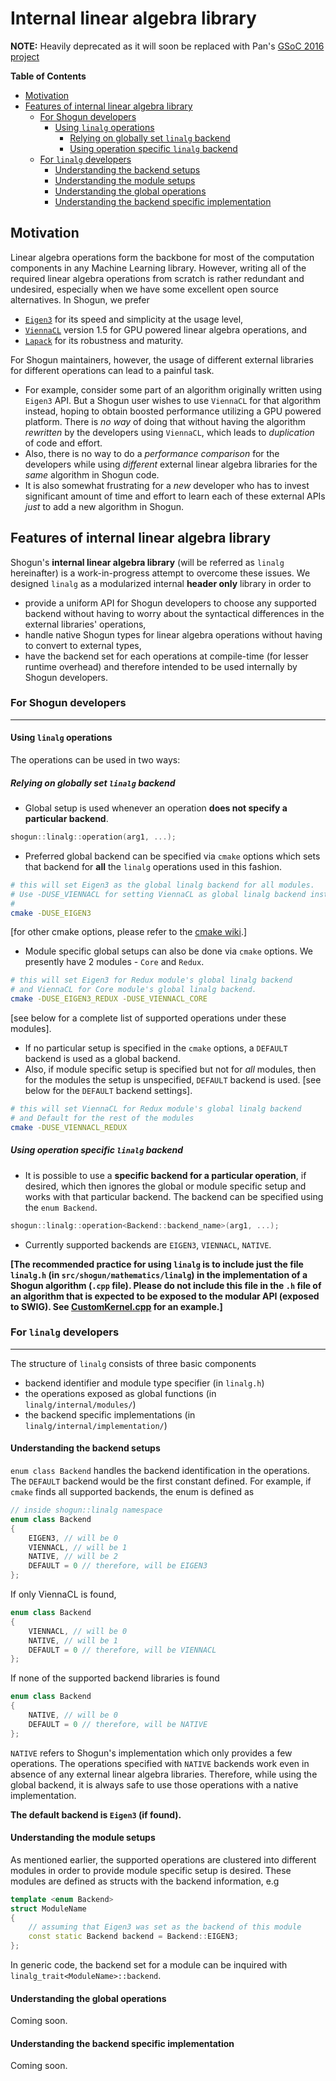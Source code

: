 # Internal linear algebra library

**NOTE:** Heavily deprecated as it will soon be replaced with Pan's [GSoC 2016 project](GSoC-2016-Final-Report-:-The-Shogun-Detox)


**Table of Contents**
- [Motivation](README_linalg#motivation)
- [Features of internal linear algebra library](README_linalg#features-of-internal-linear-algebra-library)
    * [For Shogun developers](README_linalg#for-shogun-developers)
        * [Using `linalg` operations](README_linalg#using-linalg-operations)
            * [Relying on globally set `linalg` backend](README_linalg#relying-on-globally-set-linalg-backend)
            * [Using operation specific `linalg` backend](README_linalg#using-operation-specific-linalg-backend)
    * [For `linalg` developers](README_linalg#for-linalg-developers)
        * [Understanding the backend setups](README_linalg#understanding-the-backend-setups)
        * [Understanding the module setups](README_linalg#understanding-the-module-setups)
        * [Understanding the global operations](README_linalg#understanding-the-global-operations)
        * [Understanding the backend specific implementation](README_linalg#understanding-the-backend-specific-implementation)

## Motivation
Linear algebra operations form the backbone for most of the computation components in any Machine Learning library. However, writing all of the required linear algebra operations from scratch is rather redundant and undesired, especially when we have some excellent open source alternatives. In Shogun, we prefer 
- [`Eigen3`](http://eigen.tuxfamily.org/index.php?title=Main_Page) for its speed and simplicity at the usage level,
- [`ViennaCL`](http://viennacl.sourceforge.net/) version 1.5 for GPU powered linear algebra operations, and
- [`Lapack`](http://www.netlib.org/lapack/) for its robustness and maturity.

For Shogun maintainers, however, the usage of different external libraries for different operations can lead to a painful task. 

- For example, consider some part of an algorithm originally written using `Eigen3` API. But a Shogun user wishes to use `ViennaCL` for that algorithm instead, hoping to obtain boosted performance utilizing a GPU powered platform. There is _no way_ of doing that without having the algorithm _rewritten_ by the developers using `ViennaCL`, which leads to _duplication_ of code and effort.
- Also, there is no way to do a _performance comparison_ for the developers while using _different_ external linear algebra libraries for the _same_ algorithm in Shogun code.
- It is also somewhat frustrating for a _new_ developer who has to invest significant amount of time and effort to learn each of these external APIs _just_ to add a new algorithm in Shogun.

## Features of internal linear algebra library
Shogun's **internal linear algebra library** (will be referred as `linalg` hereinafter) is a work-in-progress attempt to overcome these issues. We designed `linalg` as a modularized internal **header only** library in order to
- provide a uniform API for Shogun developers to choose any supported backend without having to worry about the syntactical differences in the external libraries' operations,
- handle native Shogun types for linear algebra operations without having to convert to external types,
- have the backend set for each operations at compile-time (for lesser runtime overhead) and therefore intended to be used internally by Shogun developers.

### For Shogun developers
----
#### Using `linalg` operations
The operations can be used in two ways:
##### Relying on globally set `linalg` backend
- Global setup is used whenever an operation **does not specify a particular backend**.
```c++
shogun::linalg::operation(arg1, ...);
```
- Preferred global backend can be specified via `cmake` options which sets that backend for **all** the `linalg` operations used in this fashion.
```bash
# this will set Eigen3 as the global linalg backend for all modules.
# Use -DUSE_VIENNACL for setting ViennaCL as global linalg backend instead
#
cmake -DUSE_EIGEN3
```
[for other cmake options, please refer to the [cmake wiki](README_cmake).]
- Module specific global setups can also be done via `cmake` options. We presently have 2 modules - `Core` and `Redux`.
```bash
# this will set Eigen3 for Redux module's global linalg backend
# and ViennaCL for Core module's global linalg backend.
cmake -DUSE_EIGEN3_REDUX -DUSE_VIENNACL_CORE
```
[see below for a complete list of supported operations under these modules].
- If no particular setup is specified in the `cmake` options, a `DEFAULT` backend is used as a global backend.
- Also, if module specific setup is specified but not for _all_ modules, then for the modules the setup is unspecified, `DEFAULT` backend is used.
[see below for the `DEFAULT` backend settings].
```bash
# this will set ViennaCL for Redux module's global linalg backend
# and Default for the rest of the modules
cmake -DUSE_VIENNACL_REDUX
```
##### Using operation specific `linalg` backend
- It is possible to use a **specific backend for a particular operation**, if desired, which then ignores the global or module specific setup and works with that particular backend. The backend can be specified using the `enum Backend`.
```c++
shogun::linalg::operation<Backend::backend_name>(arg1, ...);
```
- Currently supported backends are `EIGEN3`, `VIENNACL`, `NATIVE`.

**[The recommended practice for using `linalg` is to include just the file `linalg.h` (in `src/shogun/mathematics/linalg`) in the implementation of a Shogun algorithm (`.cpp` file). Please do not include this file in the `.h` file of an algorithm that is expected to be exposed to the modular API (exposed to SWIG). See [CustomKernel.cpp](https://github.com/shogun-toolbox/shogun/blob/develop/src/shogun/kernel/CustomKernel.cpp#L274) for an example.]**

### For `linalg` developers
----
The structure of `linalg` consists of three basic components
- backend identifier and module type specifier (in `linalg.h`)
- the operations exposed as global functions (in `linalg/internal/modules/`)
- the backend specific implementations (in `linalg/internal/implementation/`)

#### Understanding the backend setups
`enum class Backend` handles the backend identification in the operations. The `DEFAULT` backend would be the first constant defined. For example, if `cmake` finds all supported backends, the enum is defined as
```c++
// inside shogun::linalg namespace
enum class Backend
{
    EIGEN3, // will be 0
    VIENNACL, // will be 1
    NATIVE, // will be 2
    DEFAULT = 0 // therefore, will be EIGEN3
};
```
If only ViennaCL is found,
```c++
enum class Backend
{
    VIENNACL, // will be 0
    NATIVE, // will be 1
    DEFAULT = 0 // therefore, will be VIENNACL
};
```
If none of the supported backend libraries is found
```c++
enum class Backend
{
    NATIVE, // will be 0
    DEFAULT = 0 // therefore, will be NATIVE
};
```
`NATIVE` refers to Shogun's implementation which only provides a few operations. The operations specified with `NATIVE` backends work even in absence of any external linear algebra libraries. Therefore, while using the global backend, it is always safe to use those operations with a native implementation.

**The default backend is `Eigen3` (if found).**

#### Understanding the module setups
As mentioned earlier, the supported operations are clustered into different modules in order to provide module specific setup is desired. These modules are defined as structs with the backend information, e.g
```c++
template <enum Backend>
struct ModuleName
{
    // assuming that Eigen3 was set as the backend of this module
    const static Backend backend = Backend::EIGEN3;
};
```
In generic code, the backend set for a module can be inquired with `linalg_trait<ModuleName>::backend`.

#### Understanding the global operations
Coming soon.

#### Understanding the backend specific implementation
Coming soon.